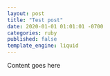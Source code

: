 ```yaml
---
layout: post
title: "Test post"
date: 2020-01-01 01:01:01 -0700
categories: ruby
published: false
template_engine: liquid
---
```


Content goes here

